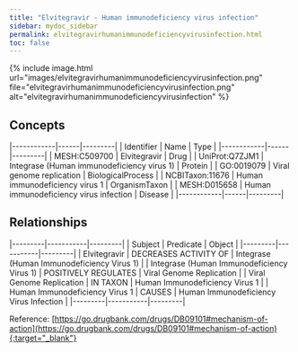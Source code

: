 ```yaml
---
title: "Elvitegravir - Human immunodeficiency virus infection"
sidebar: mydoc_sidebar
permalink: elvitegravirhumanimmunodeficiencyvirusinfection.html
toc: false 
---
```


{% include image.html url="images/elvitegravirhumanimmunodeficiencyvirusinfection.png" file="elvitegravirhumanimmunodeficiencyvirusinfection.png" alt="elvitegravirhumanimmunodeficiencyvirusinfection" %}

## Concepts

|------------|------|---------|
| Identifier | Name | Type    |
|------------|------|---------|
| MESH:C509700 | Elvitegravir | Drug |
| UniProt:Q7ZJM1 | Integrase (Human immunodeficiency virus 1) | Protein |
| GO:0019079 | Viral genome replication | BiologicalProcess |
| NCBITaxon:11676 | Human immunodeficiency virus 1 | OrganismTaxon |
| MESH:D015658 | Human immunodeficiency virus infection | Disease |
|------------|------|---------|

## Relationships

|---------|-----------|---------|
| Subject | Predicate | Object  |
|---------|-----------|---------|
| Elvitegravir | DECREASES ACTIVITY OF | Integrase (Human Immunodeficiency Virus 1) |
| Integrase (Human Immunodeficiency Virus 1) | POSITIVELY REGULATES | Viral Genome Replication |
| Viral Genome Replication | IN TAXON | Human Immunodeficiency Virus 1 |
| Human Immunodeficiency Virus 1 | CAUSES | Human Immunodeficiency Virus Infection |
|---------|-----------|---------|

Reference: [https://go.drugbank.com/drugs/DB09101#mechanism-of-action](https://go.drugbank.com/drugs/DB09101#mechanism-of-action){:target="_blank"}